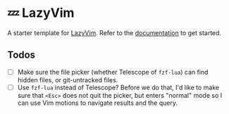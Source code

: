 # 💤 LazyVim

A starter template for [LazyVim](https://github.com/LazyVim/LazyVim).
Refer to the [documentation](https://lazyvim.github.io/installation) to get started.

## Todos

- [ ] Make sure the file picker (whether Telescope of `fzf-lua`) can find hidden files, or git-untracked files.
- [ ] Use `fzf-lua` instead of Telescope? Before we do that, I'd like to make sure that `<Esc>` does not quit the picker,
      but enters "normal" mode so I can use Vim motions to navigate results and the query.
